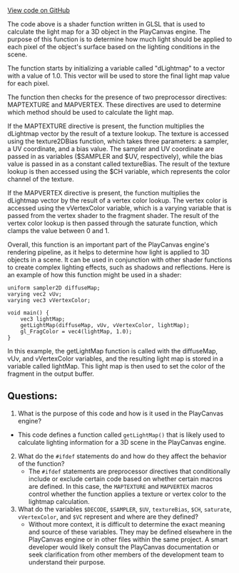 [View code on GitHub](https://github.com/playcanvas/engine/src/scene/shader-lib/chunks/standard/frag/lightmapSingle.js)

The code above is a shader function written in GLSL that is used to calculate the light map for a 3D object in the PlayCanvas engine. The purpose of this function is to determine how much light should be applied to each pixel of the object's surface based on the lighting conditions in the scene.

The function starts by initializing a variable called "dLightmap" to a vector with a value of 1.0. This vector will be used to store the final light map value for each pixel.

The function then checks for the presence of two preprocessor directives: MAPTEXTURE and MAPVERTEX. These directives are used to determine which method should be used to calculate the light map.

If the MAPTEXTURE directive is present, the function multiplies the dLightmap vector by the result of a texture lookup. The texture is accessed using the texture2DBias function, which takes three parameters: a sampler, a UV coordinate, and a bias value. The sampler and UV coordinate are passed in as variables ($SAMPLER and $UV, respectively), while the bias value is passed in as a constant called textureBias. The result of the texture lookup is then accessed using the $CH variable, which represents the color channel of the texture.

If the MAPVERTEX directive is present, the function multiplies the dLightmap vector by the result of a vertex color lookup. The vertex color is accessed using the vVertexColor variable, which is a varying variable that is passed from the vertex shader to the fragment shader. The result of the vertex color lookup is then passed through the saturate function, which clamps the value between 0 and 1.

Overall, this function is an important part of the PlayCanvas engine's rendering pipeline, as it helps to determine how light is applied to 3D objects in a scene. It can be used in conjunction with other shader functions to create complex lighting effects, such as shadows and reflections. Here is an example of how this function might be used in a shader:

```
uniform sampler2D diffuseMap;
varying vec2 vUv;
varying vec3 vVertexColor;

void main() {
    vec3 lightMap;
    getLightMap(diffuseMap, vUv, vVertexColor, lightMap);
    gl_FragColor = vec4(lightMap, 1.0);
}
```

In this example, the getLightMap function is called with the diffuseMap, vUv, and vVertexColor variables, and the resulting light map is stored in a variable called lightMap. This light map is then used to set the color of the fragment in the output buffer.
## Questions: 
 1. What is the purpose of this code and how is it used in the PlayCanvas engine?
   - This code defines a function called `getLightMap()` that is likely used to calculate lighting information for a 3D scene in the PlayCanvas engine.
2. What do the `#ifdef` statements do and how do they affect the behavior of the function?
   - The `#ifdef` statements are preprocessor directives that conditionally include or exclude certain code based on whether certain macros are defined. In this case, the `MAPTEXTURE` and `MAPVERTEX` macros control whether the function applies a texture or vertex color to the lightmap calculation.
3. What do the variables `$DECODE`, `$SAMPLER`, `$UV`, `textureBias`, `$CH`, `saturate`, `vVertexColor`, and `$VC` represent and where are they defined?
   - Without more context, it is difficult to determine the exact meaning and source of these variables. They may be defined elsewhere in the PlayCanvas engine or in other files within the same project. A smart developer would likely consult the PlayCanvas documentation or seek clarification from other members of the development team to understand their purpose.